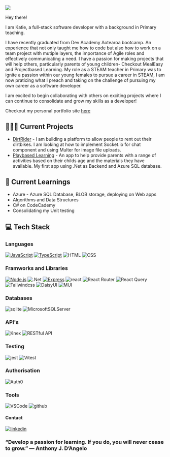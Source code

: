 
![](https://github.com/Katie-Davies/Katie-Davies/assets/63078091/d62f447d-87b8-4b97-a9b4-d6589e2be607)

Hey there!

I am Katie, a full-stack software developer with a background in Primary teaching. 

I have recently graduated from Dev Academy Aotearoa bootcamp. An experience that not only taught me how to code but also how to work on a team project with mutiple layers, the importance of Agile roles and effectively communicating a need. I have a passion for making projects that will help others, particularly parents of young children- Checkout MealEasy and Projectbased Learning. My role as a STEAM teacher in Primary was to ignite a passion within our young females to pursue a career in STEAM, I am now praticing what I preach and taking on the challenge of pursuing my own career as a software developer. 

I am excited to begin collaborating with others on exciting projects where I can continue to consolidate and grow my skills as a developer!

 Checkout my personal portfolio site [here](https://katie-daviesdev.vercel.app/)

## 👩🏼‍💻  Current Projects
*  [DirtRider](https://github.com/Katie-Davies/DirtRider) - I am building a platform to allow people to rent out their dirtbikes. I am looking at how to implement Socket.io for chat component and using Multer for image file uploads.
* [Playbased Learning](https://github.com/Katie-Davies/Playbased-MicrosoftStudentACC) - An app to help provide parents with a range of activities based on their childs age and the materials they have available. My first app using .Net as Backend and Azure SQL database. 
  
 
## 🌱 Current Learnings
 
* Azure - Azure SQL Database, BLOB storage, deploying on Web apps
* Algorithms and Data Structures
* C# on CodeCademy
* Consolidating my Unit testing
  
## 💻 Tech Stack 
### Languages 
[![JavaScript](https://img.shields.io/badge/JavaScript-yellow?style=flat&logo=javascript)](https://developer.mozilla.org/en-US/docs/Web/JavaScript)
[![TypeScript](https://img.shields.io/badge/TypeScript-blue?style=flat&logo=typescript)](https://www.typescriptlang.org/)
![HTML](	https://img.shields.io/badge/HTML5-E34F26?style=flat&logo=html5&logoColor=white)
![CSS](https://img.shields.io/badge/CSS-239120?&style=flat&logo=css3&logoColor=white)

### Framworks and Libraries
[![Node.js](https://img.shields.io/badge/Node.js-green?style=flat&logo=node.js)](https://nodejs.org/)
![.Net](https://img.shields.io/badge/.NET-5C2D91?style=flat&logo=.net&logoColor=white)
[![Express](https://img.shields.io/badge/Express-lightgrey?style=flat&logo=express)](https://expressjs.com/)
![react ](https://img.shields.io/badge/-ReactJs-61DAFB?logo=react&logoColor=white&style=flat)
![React Router](https://img.shields.io/badge/React_Router-CA4245?style=flat&logo=react-router&logoColor=white)
![React Query](https://img.shields.io/badge/-ReactQuery-FF4154?style=flat&logo=reactquery&logoColor=white)
![Tailwindcss](https://img.shields.io/badge/Tailwind-38bdf9?style=flat&logo=tailwindcss&logoColor=white)
![DaisyUI](https://img.shields.io/badge/daisyui-5A0EF8?style=flat&logo=daisyui&logoColor=white)
![MUI](https://img.shields.io/badge/MUI-%230081CB.svg?style=flat&logo=mui&logoColor=white)

### Databases 
![sqlite](https://img.shields.io/badge/SQLite-07405E?style=flat&logo=sqlite&logoColor=white) 
![MicrosoftSQLServer](https://img.shields.io/badge/Microsoft%20SQL%20Server-CC2927?style=flat&logo=microsoft%20sql%20server&logoColor=white)

### API's
![Knex](https://img.shields.io/badge/-Knex.js-D26B38?style=flat&logo=knexdotjs&logoColor=white)
![RESTful API](https://img.shields.io/badge/RESTful_API-%230081CB.svg?style=flat&logo=RESTapi&logoColor=white)

### Testing 
![jest](https://img.shields.io/badge/Jest-323330?style=flat&logo=Jest&logoColor=white)
![Vitest](https://img.shields.io/badge/vitest-6E9F18?style=flat&logo=vitest&logoColor=white)

### Authorisation
![Auth0](https://img.shields.io/badge/-Auth0-EB5424?style=flat&logo=auth0&logoColor=white)

### Tools 
![VSCode](https://img.shields.io/badge/Vscode-007ACC?style=flat&logo=visualstudiocode&logoColor=white)
![github](https://img.shields.io/badge/GitHub-000000?style=flat&logo=GitHub&logoColor=white)

#### Contact 
[![linkedin](https://img.shields.io/badge/LinkedIn-0077B5?style=for-the-badge&logo=linkedin&logoColor=white)](https://www.linkedin.com/in/katie-davies-36351b275/)



### “Develop a passion for learning. If you do, you will never cease to grow.” — Anthony J. D’Angelo
<!--
* CS50's Introduction to Computer Science - Harvard
**Katie-Davies/Katie-Davies** is a ✨ _special_ ✨ repository because its `README.md` (this file) appears on your GitHub profile.

Here are some ideas to get you started:

- 🔭 I’m currently working on ...
- 🌱 I’m currently learning ...
- 👯 I’m looking to collaborate on ...
- 🤔 I’m looking for help with ...
- 💬 Ask me about ...
- 📫 How to reach me: ...
- 😄 Pronouns: ...
- ⚡ Fun fact: ...
-->
